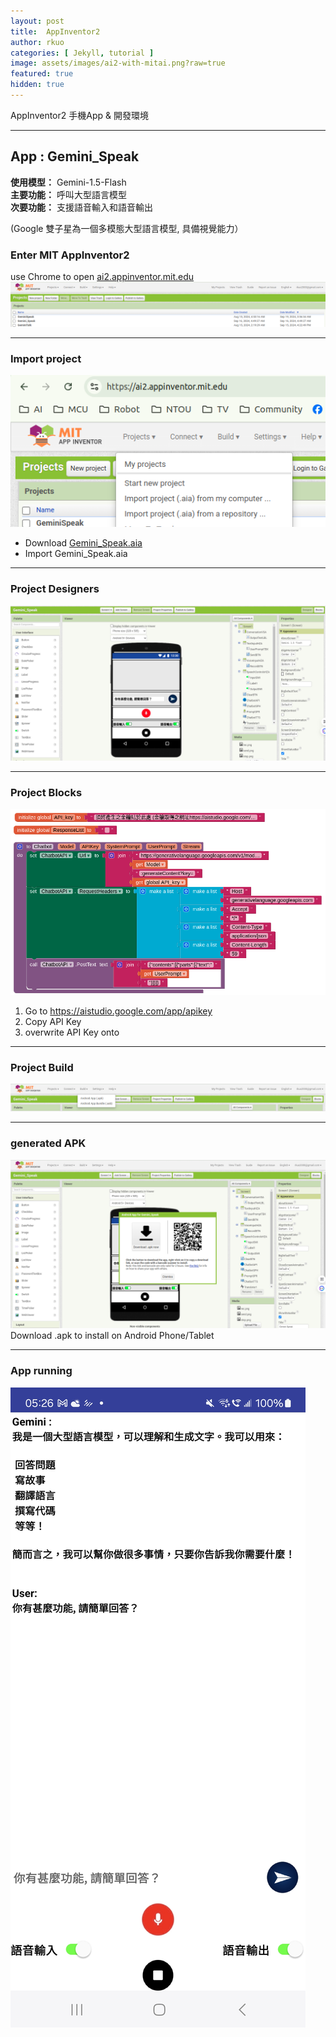 ```yaml
---
layout: post
title:  AppInventor2
author: rkuo
categories: [ Jekyll, tutorial ]
image: assets/images/ai2-with-mitai.png?raw=true
featured: true
hidden: true
---
```


AppInventor2 手機App & 開發環境

---
## App : Gemini_Speak
**使用模型：** Gemini-1.5-Flash <br>
**主要功能：** 呼叫大型語言模型 <br>
**次要功能：** 支援語音輸入和語音輸出<br>

(Google 雙子星為一個多模態大型語言模型, 具備視覺能力）<br>

### Enter MIT AppInventor2
use Chrome to open [ai2.appinventor.mit.edu](https://ai2.appinventor.mit.edu/)
![](https://github.com/rkuo2000/GenAI-projects/blob/master/assets/images/ai2_appinventor.png?raw=true)

---
### Import project
![](https://github.com/rkuo2000/GenAI-projects/blob/master/assets/images/ai2_import_project.png?raw=true)

* Download [Gemini_Speak.aia](https://github.com/rkuo2000/GenAI/blob/main/Gemini_Speak.aia)<br>
* Import Gemini_Speak.aia<br>

---
### Project Designers
![](https://github.com/rkuo2000/GenAI-projects/blob/master/assets/images/ai2_Gemini_Speak.png?raw=true)<br>

---
### Project Blocks
![](https://github.com/rkuo2000/GenAI-projects/blob/master/assets/images/ai2_Gemini_Speak_Blocks_starting.png?raw=true)<br>

1. Go to https://aistudio.google.com/app/apikey
2. Copy API Key
3. overwrite API Key onto 

---
### Project Build
![](https://github.com/rkuo2000/GenAI-projects/blob/master/assets/images/ai2_Gemini_Speak_build_apk.png?raw=true)<br>

---
### generated APK
![](https://github.com/rkuo2000/GenAI-projects/blob/master/assets/images/ai2_Gemini_Speak_APK_QR.png?raw=true)<br>
Download .apk to install on Android Phone/Tablet

---
### App running
![](https://github.com/rkuo2000/GenAI-projects/blob/master/assets/images/ai2_Gemini_Speak_running.jpg?raw=true)

